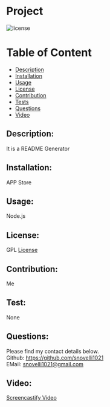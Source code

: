# Project
  ![license](https://img.shields.io/badge/license-GPL-blue)
  # Table of Content
  - [Description](#Description)
  - [Installation](#Installation)
  - [Usage](#Usage)
  - [License](#License)
  - [Contribution](#Contribution)
  - [Tests](#Tests)
  - [Questions](#Questions)
  - [Video](#Video)

   
## Description:
It is a README Generator
    
## Installation:
APP Store
    
## Usage:
Node.js
    
## License:
GPL
[License](https://opensource.org/licenses/GPL-3.0)
    
## Contribution:
Me
    
## Test:
None
    
## Questions:
  Please find my contact details below. <br/>
  Github: https://github.com/snovelli1021 <br/>
  EMail: snovelli1021@gmail.com

## Video:
[Screencastify Video](https://drive.google.com/file/d/13wNHhaXvCfpThvGope2WCGFoFuCzp9pg/view)